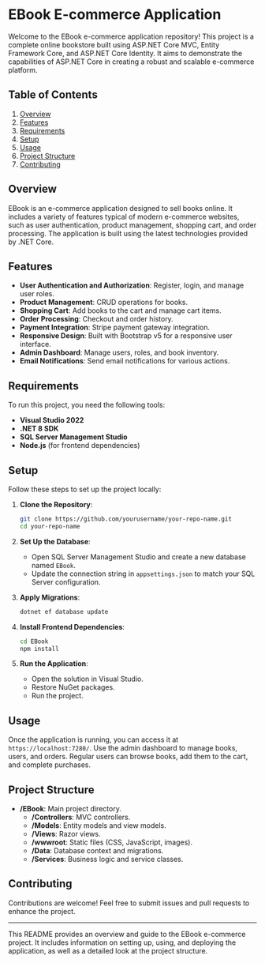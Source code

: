 # EBook E-commerce Application

Welcome to the EBook e-commerce application repository! This project is a complete online bookstore built using ASP.NET Core MVC, Entity Framework Core, and ASP.NET Core Identity. It aims to demonstrate the capabilities of ASP.NET Core in creating a robust and scalable e-commerce platform.

## Table of Contents

1. [Overview](#overview)
2. [Features](#features)
3. [Requirements](#requirements)
4. [Setup](#setup)
5. [Usage](#usage)
6. [Project Structure](#project-structure)
7. [Contributing](#contributing)

## Overview

EBook is an e-commerce application designed to sell books online. It includes a variety of features typical of modern e-commerce websites, such as user authentication, product management, shopping cart, and order processing. The application is built using the latest technologies provided by .NET Core.

## Features

- **User Authentication and Authorization**: Register, login, and manage user roles.
- **Product Management**: CRUD operations for books.
- **Shopping Cart**: Add books to the cart and manage cart items.
- **Order Processing**: Checkout and order history.
- **Payment Integration**: Stripe payment gateway integration.
- **Responsive Design**: Built with Bootstrap v5 for a responsive user interface.
- **Admin Dashboard**: Manage users, roles, and book inventory.
- **Email Notifications**: Send email notifications for various actions.

## Requirements

To run this project, you need the following tools:

- **Visual Studio 2022**
- **.NET 8 SDK**
- **SQL Server Management Studio**
- **Node.js** (for frontend dependencies)

## Setup

Follow these steps to set up the project locally:

1. **Clone the Repository**:
   ```bash
   git clone https://github.com/yourusername/your-repo-name.git
   cd your-repo-name
   ```

2. **Set Up the Database**:
   - Open SQL Server Management Studio and create a new database named `EBook`.
   - Update the connection string in `appsettings.json` to match your SQL Server configuration.

3. **Apply Migrations**:
   ```bash
   dotnet ef database update
   ```

4. **Install Frontend Dependencies**:
   ```bash
   cd EBook
   npm install
   ```

5. **Run the Application**:
   - Open the solution in Visual Studio.
   - Restore NuGet packages.
   - Run the project.

## Usage

Once the application is running, you can access it at `https://localhost:7280/`. Use the admin dashboard to manage books, users, and orders. Regular users can browse books, add them to the cart, and complete purchases.

## Project Structure

- **/EBook**: Main project directory.
  - **/Controllers**: MVC controllers.
  - **/Models**: Entity models and view models.
  - **/Views**: Razor views.
  - **/wwwroot**: Static files (CSS, JavaScript, images).
  - **/Data**: Database context and migrations.
  - **/Services**: Business logic and service classes.

## Contributing

Contributions are welcome! Feel free to submit issues and pull requests to enhance the project.

---

This README provides an overview and guide to the EBook e-commerce project. It includes information on setting up, using, and deploying the application, as well as a detailed look at the project structure.
